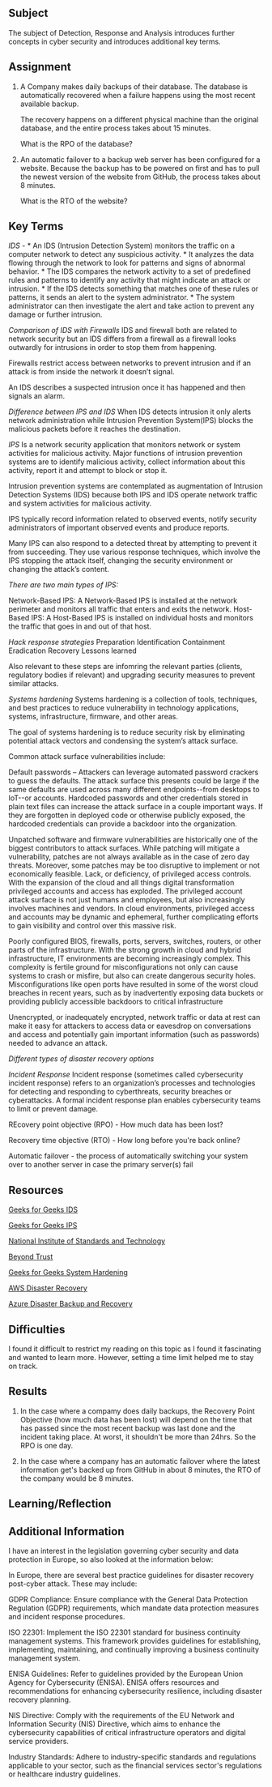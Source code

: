 ## Subject

The subject of Detection, Response and Analysis introduces further concepts in cyber security and introduces additional key terms.

##  Assignment

1.  A Company makes daily backups of their database. The database is automatically recovered when a failure happens using the most recent available backup.

    The recovery happens on a different physical machine than the original database, and the entire process takes about 15 minutes.

    What is the RPO of the database?


2.  An automatic failover to a backup web server has been configured for a website. Because the backup has to be powered on first and has to pull the newest version of the website from GitHub, the process takes about 8 minutes. 

    What is the RTO of the website?

##  Key Terms

*IDS* -   * An IDS (Intrusion Detection System) monitors the traffic on a computer network to detect any suspicious activity.
        *  It analyzes the data flowing through the network to look for patterns and signs of abnormal behavior.
        *  The IDS compares the network activity to a set of predefined rules and patterns to identify any activity that might indicate an attack or intrusion.
        *  If the IDS detects something that matches one of these rules or patterns, it sends an alert to the system administrator.
        *  The system administrator can then investigate the alert and take action to prevent any damage or further intrusion.

*Comparison of IDS with Firewalls*
IDS and firewall both are related to network security but an IDS differs from a firewall as a firewall looks outwardly for intrusions in order to stop them from happening. 

Firewalls restrict access between networks to prevent intrusion and if an attack is from inside the network it doesn’t signal. 

An IDS describes a suspected intrusion once it has happened and then signals an alarm.

*Difference between IPS and IDS*
When IDS detects intrusion it only alerts network administration while Intrusion Prevention System(IPS) blocks the malicious packets before it reaches the destination.

*IPS*
Is a network security application that monitors network or system activities for malicious activity. Major functions of intrusion prevention systems are to identify malicious activity, collect information about this activity, report it and attempt to block or stop it. 

Intrusion prevention systems are contemplated as augmentation of Intrusion Detection Systems (IDS) because both IPS and IDS operate network traffic and system activities for malicious activity. 

IPS typically record information related to observed events, notify security administrators of important observed events and produce reports. 

Many IPS can also respond to a detected threat by attempting to prevent it from succeeding. They use various response techniques, which involve the IPS stopping the attack itself, changing the security environment or changing the attack’s content. 

*There are two main types of IPS:*

Network-Based IPS: A Network-Based IPS is installed at the network perimeter and monitors all traffic that enters and exits the network.
Host-Based IPS: A Host-Based IPS is installed on individual hosts and monitors the traffic that goes in and out of that host.

*Hack response strategies*
Preparation
Identification
Containment
Eradication
Recovery
Lessons learned

Also relevant to these steps are infomring the relevant parties (clients, regulatory bodies if relevant) and upgrading security measures to prevent similar attacks.

*Systems hardening*
Systems hardening is a collection of tools, techniques, and best practices to reduce vulnerability in technology applications, systems, infrastructure, firmware, and other areas. 

The goal of systems hardening is to reduce security risk by eliminating potential attack vectors and condensing the system’s attack surface. 

Common attack surface vulnerabilities include:

Default passwords – Attackers can leverage automated password crackers to guess the defaults. The attack surface this presents could be large if the same defaults are used across many different endpoints--from desktops to IoT--or accounts.
Hardcoded passwords and other credentials stored in plain text files can increase the attack surface in a couple important ways. If they are forgotten in deployed code or otherwise publicly exposed, the hardcoded credentials can provide a backdoor into the organization.

Unpatched software and firmware vulnerabilities are historically one of the biggest contributors to attack surfaces. While patching will mitigate a vulnerability, patches are not always available as in the case of zero day threats. Moreover, some patches may be too disruptive to implement or not economically feasible.
Lack, or deficiency, of privileged access controls. With the expansion of the cloud and all things digital transformation privileged accounts and access has exploded. The privileged account attack surface is not just humans and employees, but also increasingly involves machines and vendors. In cloud environments, privileged access and accounts may be dynamic and ephemeral, further complicating efforts to gain visibility and control over this massive risk.

Poorly configured BIOS, firewalls, ports, servers, switches, routers, or other parts of the infrastructure. With the strong growth in cloud and hybrid infrastructure, IT environments are becoming increasingly complex. This complexity is fertile ground for misconfigurations not only can cause systems to crash or misfire, but also can create dangerous security holes. Misconfigurations like open ports have resulted in some of the worst cloud breaches in recent years, such as by inadvertently exposing data buckets or providing publicly accessible backdoors to critical infrastructure

Unencrypted, or inadequately encrypted, network traffic or data at rest can make it easy for attackers to access data or eavesdrop on conversations and access and potentially gain important information (such as passwords) needed to advance an attack.

*Different types of disaster recovery options*

*Incident Response*
Incident response (sometimes called cybersecurity incident response) refers to an organization’s processes and technologies for detecting and responding to cyberthreats, security breaches or cyberattacks. A formal incident response plan enables cybersecurity teams to limit or prevent damage.

REcovery point objective (RPO) - How much data has been lost?

Recovery time objective (RTO) - How long before you're back online?

Automatic failover - the process of automatically switching your system over to another server in case the primary server(s) fail

          

##  Resources

[Geeks for Geeks IDS](https://www.geeksforgeeks.org/intrusion-detection-system-ids/)

[Geeks for Geeks IPS](https://www.geeksforgeeks.org/intrusion-prevention-system-ips/)

[National Institute of Standards and Technology](https://nvlpubs.nist.gov/nistpubs/specialpublications/nist.sp.800-61r2.pdf)

[Beyond Trust](https://www.beyondtrust.com/resources/glossary/systems-hardening#:~:text=Systems%20hardening%20is%20a%20collection,condensing%20the%20system's%20attack%20surface.)

[Geeks for Geeks System Hardening](https://www.geeksforgeeks.org/what-is-system-hardening/)

[AWS Disaster Recovery](https://docs.aws.amazon.com/whitepapers/latest/disaster-recovery-workloads-on-aws/disaster-recovery-options-in-the-cloud.html)

[Azure Disaster Backup and Recovery](https://azure.microsoft.com/en-us/solutions/backup-and-disaster-recovery)











##  Difficulties
I found it difficult to restrict my reading on this topic as I found it fascinating and wanted to learn more.  However, setting a time limit helped me to stay on track.

##  Results

1.  In the case where a compamy does daily backups, the Recovery Point Objective (how much data has been lost) will depend on the time that has passed since the most recent backup was last done and the incident taking place.  At worst, it shouldn't be more than 24hrs. So the RPO is one day.

2.  In the case where a company has an automatic failover where the latest information get's backed up from GitHub in about 8 minutes, the RTO of the company would be 8 minutes.
   
##  Learning/Reflection

##  Additional Information
I have an interest in the legislation governing cyber security and data protection in Europe, so also looked at the information below:

In Europe, there are several best practice guidelines for disaster recovery post-cyber attack. These may include:

GDPR Compliance: Ensure compliance with the General Data Protection Regulation (GDPR) requirements, which mandate data protection measures and incident response procedures.

ISO 22301: Implement the ISO 22301 standard for business continuity management systems. This framework provides guidelines for establishing, implementing, maintaining, and continually improving a business continuity management system.

ENISA Guidelines: Refer to guidelines provided by the European Union Agency for Cybersecurity (ENISA). ENISA offers resources and recommendations for enhancing cybersecurity resilience, including disaster recovery planning.

NIS Directive: Comply with the requirements of the EU Network and Information Security (NIS) Directive, which aims to enhance the cybersecurity capabilities of critical infrastructure operators and digital service providers.

Industry Standards: Adhere to industry-specific standards and regulations applicable to your sector, such as the financial services sector's regulations or healthcare industry guidelines.


